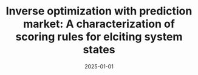 ---
title: 'Inverse optimization with prediction market: A characterization of scoring rules for elciting system states'
authors:
- Han Bao
- Shinsaku Sakaue
date: '2025-01-01'
publication_types:
- paper-conference
publication: '*International Conference on Artificial Intelligence and Statistics (AISTATS), to appear*'

links:
#- name: Paper
#  url: 'https://openreview.net/forum?id=jHh804fZ5l&referrer=%5Bthe%20profile%20of%20Shinsaku%20Sakaue%5D(%2Fprofile%3Fid%3D~Shinsaku_Sakaue1)'
url_pdf: 'https://proceedings.mlr.press/v258/bao25a.html'
url_code: ''
url_dataset: ''
url_poster: ''
url_project: ''
url_slides: ''
url_source: ''
url_video: ''
---